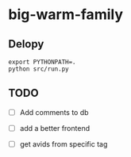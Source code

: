 # big-warm-family

## Delopy
```
export PYTHONPATH=.
python src/run.py
```

## TODO
- [ ] Add comments to db

- [ ] add a better frontend

- [ ] get avids from specific tag
